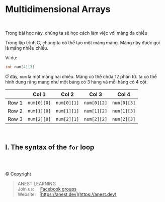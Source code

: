 # Multidimensional Arrays

<br />

Trong bài học này, chúng ta sẽ học cách làm việc với mảng đa chiều

Trong lập trình C, chúng ta có thể tạo một mảng mảng. Mảng này được gọi là mảng nhiều chiều.

Ví dụ:

```c
int num[4][3]
```

Ở đây, `num` là một mảng hai chiều. Mảng có thể chứa 12 phần tử. ta có thể hình dung rằng mảng như một bảng có 3 hàng và mỗi hàng có 4 cột.


|        | Col 1       |	Col 2      | Col 3       | Col 4       |
| :----: | ----------- | ----------- | ----------- | ----------- | 
|Row 1   | `num[0][0]` | `num[0][1]` | `num[0][2]` | `num[0][3]` | 
|Row 2	 | `num[1][0]` | `num[1][1]` | `num[1][2]` | `num[1][3]` | 
|Row 3   | `num[2][0]` | `num[2][1]` | `num[2][2]` | `num[2][3]` | 

<br />

## I. The syntax of the `for` loop



<br />

##  

© Copyright
> ANEST LEARNING  
> Join us: &nbsp;&nbsp;&nbsp; [Facebook groups](https://www.facebook.com/groups/anest.learning/)  
> Website: &nbsp; [https://anest.dev](https://anest.dev)  
